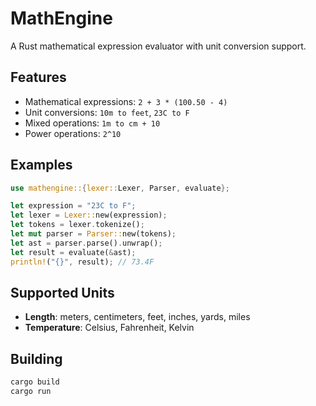 # MathEngine

A Rust mathematical expression evaluator with unit conversion support.

## Features

- Mathematical expressions: `2 + 3 * (100.50 - 4)`
- Unit conversions: `10m to feet`, `23C to F`
- Mixed operations: `1m to cm + 10`
- Power operations: `2^10`

## Examples

```rust
use mathengine::{lexer::Lexer, Parser, evaluate};

let expression = "23C to F";
let lexer = Lexer::new(expression);
let tokens = lexer.tokenize();
let mut parser = Parser::new(tokens);
let ast = parser.parse().unwrap();
let result = evaluate(&ast);
println!("{}", result); // 73.4F
```

## Supported Units

- **Length**: meters, centimeters, feet, inches, yards, miles
- **Temperature**: Celsius, Fahrenheit, Kelvin

## Building

```bash
cargo build
cargo run
```